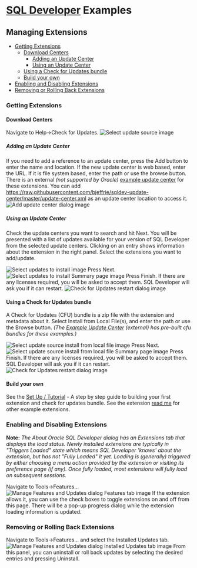 # [SQL Developer](http://www.oracle.com/technetwork/developer-tools/sql-developer/) Examples

## Managing Extensions
  * [Getting Extensions](#getting-extensions)
    * [Download Centers](#download-centers)
      * [Adding an Update Center](#adding-an-update-center)
      * [Using an Update Center](#using-an-update-center)
    * [Using a Check for Updates bundle](#using-a-check-for-updates-bundle)
    * [Build your own](#build-your-own)
  * [Enabling and Disabling Extensions](#enabling-and-disabling-extensions)
  * [Removing or Rolling Back Extensions](#removing-or-rolling-back-extensions)


### Getting Extensions
#### Download Centers
Navigate to Help->Check for Updates.
![Select update source image](images/ME-CFU-Check-1.png)

##### Adding an Update Center
If you need to add a reference to an update center, press the Add button to enter the name and location. If the new update center is web based, enter the URL. If it is file system based, enter the path or use the browse button. There is an external _(not supported by Oracle)_ [example update center](https://github.com/bjeffrie/sqldev-update-center) for these extensions. You can add https://raw.githubusercontent.com/bjeffrie/sqldev-update-center/master/update-center.xml as an update center location to access it.
![Add update center dialog image](images/ME-CFU-Add-1.png)

##### Using an Update Center
Check the update centers you want to search and hit Next. You will be presented with a list of updates available for your version of SQL Developer from the selected update centers. Clicking on an entry shows information about the extension in the right panel. Select the extensions you want to add/update.

![Select updates to install image](images/ME-CFU-Add-2.png)
Press Next.
![Select updates to install Summary page image](images/ME-CFU-Add-3+4.png)
Press Finish. If there are any licenses required, you will be asked to accept them. SQL Developer will ask you if it can restart.
![Check for Updates restart dialog image](images/ME-CFU-Restart.png)

#### Using a Check for Updates bundle
A Check for Updates (CFU) bundle is a zip file with the extension and metadata about it. Select Install from Local File(s), and enter the path or use the Browse button. _(The [Example Update Center](https://github.com/bjeffrie/sqldev-update-center) (external) has pre-built cfu bundles for these examples.)_

![Select update source install from local file image](images/ME-CFU-Local-1.png)
Press Next.
![Select update source install from local file Summary page image](images/ME-CFU-Local-2.png)
Press Finish. If there are any licenses required, you will be asked to accept them. SQL Developer will ask you if it can restart.
![Check for Updates restart dialog image](images/ME-CFU-Restart.png)

#### Build your own
See the [Set Up / Tutorial](./setup.md) - A step by step guide to building your first extension and check for updates bundle. See the extension [read me](./README.md) for other example extensions.

### Enabling and Disabling Extensions
__Note:__ _The About Oracle SQL Developer dialog has an Extensions tab that displays the load status. Newly installed extensions are typically in "Triggers Loaded" state which means SQL Developer 'knows' about the extension, but has not "Fully Loaded" it yet. Loading is (generally) triggered by either choosing a menu action provided by the extension or visiting its preference page (if any). Once fully loaded, most extensions will fully load on subsequent sessions._

Navigate to Tools->Features...
![Manage Features and Updates dialog Features tab image](images/ME-MFU-Features.png)
If the extension allows it, you can use the check boxes to toggle extensions on and off from this page. There will be a pop-up progress dialog while the extension loading information is updated.

### Removing or Rolling Back Extensions
Navigate to Tools->Features... and select the Installed Updates tab.
![Manage Features and Updates dialog Installed Updates tab image](images/ME-MFU-Installed-Updates.png)
From this panel, you can uninstall or roll back updates by selecting the desired entries and pressing Uninstall.
